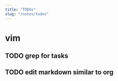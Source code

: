 ```yaml
---
title: "TODOs"
slug: "/notes/todos"
---
```


# vim
## TODO grep for tasks
## TODO edit markdown similar to org


